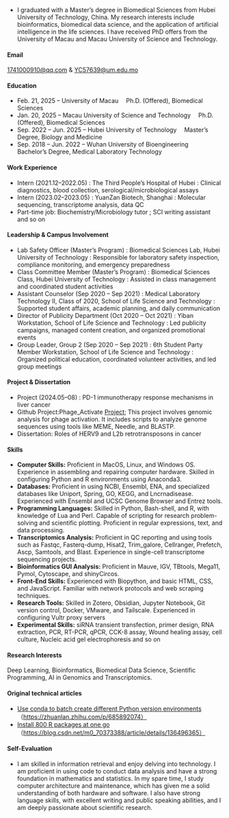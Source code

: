 

- I graduated with a Master’s degree in Biomedical Sciences from Hubei University of Technology, China. My research interests include bioinformatics, biomedical data science, and the application of artificial intelligence in the life sciences. I have received PhD offers from the University of Macau and Macau University of Science and Technology.


#### Email
1741000910@qq.com & YC57639@um.edu.mo

#### Education
- Feb. 21, 2025 – University of Macau
 Ph.D. (Offered), Biomedical Sciences
- Jan. 20, 2025 – Macau University of Science and Technology
 Ph.D. (Offered), Biomedical Sciences
- Sep. 2022 – Jun. 2025 – Hubei University of Technology
 Master’s Degree, Biology and Medicine
- Sep. 2018 – Jun. 2022 – Wuhan University of Bioengineering
 Bachelor’s Degree, Medical Laboratory Technology

#### Work Experience
- Intern (2021.12–2022.05) : The Third People’s Hospital of Hubei : Clinical diagnostics, blood collection, serological/microbiological assays  
- Intern (2023.02–2023.05) : YuanZan Biotech, Shanghai : Molecular sequencing, transcriptome analysis, data QC
- Part-time job: Biochemistry/Microbiology tutor ; SCI writing assistant and so on

####  Leadership & Campus Involvement
- Lab Safety Officer (Master’s Program) : Biomedical Sciences Lab, Hubei University of Technology : Responsible for laboratory safety inspection, compliance monitoring, and emergency preparedness
- Class Committee Member (Master’s Program) : Biomedical Sciences Class, Hubei University of Technology : Assisted in class management and coordinated student activities
- Assistant Counselor (Sep 2020 – Sep 2021) : Medical Laboratory Technology II, Class of 2020, School of Life Science and Technology : Supported student affairs, academic planning, and daily communication
- Director of Publicity Department (Oct 2020 – Oct 2021) : Yiban Workstation, School of Life Science and Technology : Led publicity campaigns, managed content creation, and organized promotional events
- Group Leader, Group 2 (Sep 2020 – Sep 2021) : 6th Student Party Member Workstation, School of Life Science and Technology : Organized political education, coordinated volunteer activities, and led group meetings

#### Project & Dissertation
- Project (2024.05–08) : PD-1 immunotherapy response mechanisms in liver cancer
- Github Project:Phage_Activate [Project](https://github.com/zequanhan/phage_activate); This project involves genomic analysis for phage activation. It includes scripts to analyze genome sequences using tools like MEME, Needle, and BLASTP.
- Dissertation: Roles of HERV9 and L2b retrotransposons in cancer

#### Skills
- **Computer Skills:** Proficient in MacOS, Linux, and Windows OS. Experience in assembling and repairing computer hardware. Skilled in configuring Python and R environments using Anaconda3.
- **Databases:** Proficient in using NCBI, Ensembl, ENA, and specialized databases like Uniport, Spring, GO, KEGG, and Lncrnadisease. Experienced with Ensembl and UCSC Genome Browser and Entrez tools.
- **Programming Languages:** Skilled in Python, Bash-shell, and R, with knowledge of Lua and Perl. Capable of scripting for research problem-solving and scientific plotting. Proficient in regular expressions, text, and data processing.
- **Transcriptomics Analysis:** Proficient in QC reporting and using tools such as Fastqc, Fasterq-dump, Hisat2, Trim_galore, Cellranger, Prefetch, Ascp, Samtools, and Blast. Experience in single-cell transcriptome sequencing projects.
- **Bioinformatics GUI Analysis:** Proficient in Mauve, IGV, TBtools, Mega11, Pymol, Cytoscape, and shinyCircos.
- **Front-End Skills:** Experienced with Biopython, and basic HTML, CSS, and JavaScript. Familiar with network protocols and web scraping techniques.
- **Research Tools:** Skilled in Zotero, Obsidian, Jupyter Notebook, Git version control, Docker, VMware, and Tailscale. Experienced in configuring Vultr proxy servers
- **Experimental Skills:** siRNA transient transfection, primer design, RNA extraction, PCR, RT-PCR, qPCR, CCK-8 assay, Wound healing assay, cell culture, Nucleic acid gel electrophoresis and so on
#### Research Interests
Deep Learning, Bioinformatics, Biomedical Data Science, Scientific Programming, AI in Genomics and Transcriptomics.

#### Original technical articles
- [Use conda to batch create different Python version environments](https://zhuanlan.zhihu.com/p/685892074)（https://zhuanlan.zhihu.com/p/685892074）
- [Install 800 R packages at one go](https://blog.csdn.net/m0_70373388/article/details/136496365)（https://blog.csdn.net/m0_70373388/article/details/136496365）

#### Self-Evaluation
- I am skilled in information retrieval and enjoy delving into technology. I am proficient in using code to conduct data analysis and have a strong foundation in mathematics and statistics. In my spare time, I study computer architecture and maintenance, which has given me a solid understanding of both hardware and software. I also have strong language skills, with excellent writing and public speaking abilities, and I am deeply passionate about scientific research.
